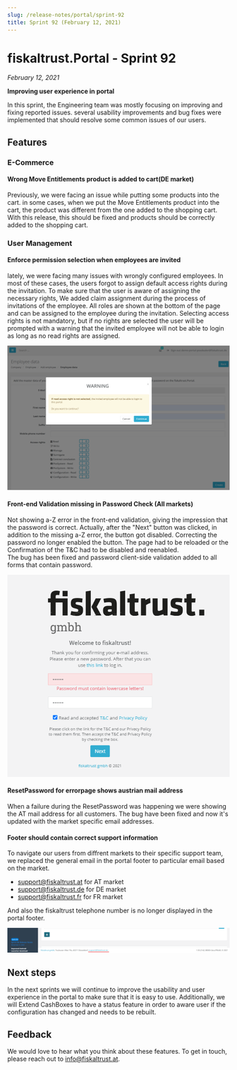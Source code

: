 ```yaml
---
slug: /release-notes/portal/sprint-92
title: Sprint 92 (February 12, 2021)
---
```


# fiskaltrust.Portal - Sprint 92
_February 12, 2021_

**Improving user experience in portal**

In this sprint, the Engineering team was mostly focusing on improving and fixing reported issues. several usability improvements and bug fixes were implemented that should resolve some common issues of our users.

## Features

### E-Commerce
#### Wrong Move Entitlements product is added to cart(DE market)
Previously, we were facing an issue while putting some products into the cart.
in some cases, when we put the Move Entitlements product into the cart,  the product was different from the one added to the shopping cart.
With this release, this should be fixed and products should be correctly added to the shopping cart.

### User Management

#### Enforce permission selection when employees are invited
lately, we were facing many issues with wrongly configured employees.
In most of these cases, the users forgot to assign default access rights during the invitation. To make sure that the user is aware of assigning the necessary rights, We added claim assignment during the process of invitations of the employee. All roles are shown at the bottom of the page and can be assigned to the employee during the invitation.
Selecting access rights is not mandatory, but if no rights are selected the user will be prompted with a warning that the invited employee will not be able to login as long as no read rights are assigned.

![enforce-permission](images/sprint-92/enforce-permission.png)
#### Front-end Validation missing in Password Check (All markets)
Not showing a-Z error in the front-end validation, giving the impression that the password is correct. Actually, after the "Next" button was clicked, in addition to the missing a-Z error, the button got disabled. Correcting the password no longer enabled the button. The page had to be reloaded or the Confirmation of the T&C had to be disabled and reenabled.\
The bug has been fixed and password client-side validation added to all forms that contain password.

 ![password-clientside-validation](images/sprint-92/password-clientside-validation.png)


#### ResetPassword for errorpage shows austrian mail address

When a failure during the ResetPassword was happening we were showing the AT mail address for all customers.
The bug have been fixed and now it's updated with the market specific email addresses.

#### Footer should contain correct support information

To navigate our users from diffrent markets to their specific support team, we replaced the general email in the portal footer to particular email based on the market.
 - support@fiskaltrust.at for AT market 
 - support@fiskaltrust.de for DE market 
 - support@fiskaltrust.fr for FR market 

And also the fiskaltrust telephone number is no longer displayed in the portal footer.

![footer](images/sprint-92/footer.png)
## Next steps
In the next sprints we will continue to improve the usability and user experience in the portal to make sure that it is easy to use. Additionally, we will Extend CashBoxes to have a status feature in order to aware user if the configuration has changed and needs to be rebuilt. 

## Feedback
We would love to hear what you think about these features. To get in touch, please reach out to info@fiskaltrust.at.
